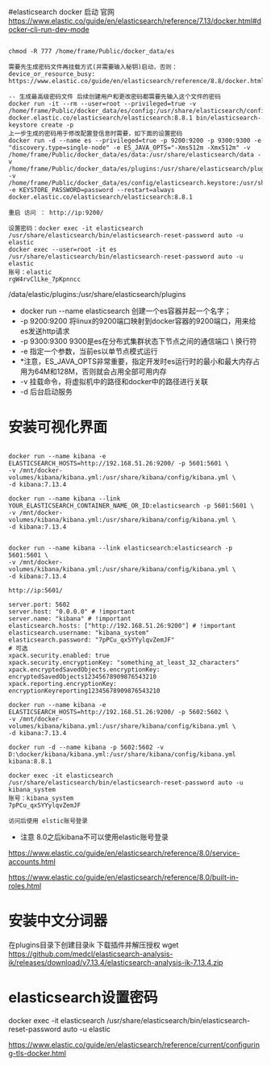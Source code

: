 #elasticsearch docker 启动
官网 https://www.elastic.co/guide/en/elasticsearch/reference/7.13/docker.html#docker-cli-run-dev-mode

```

chmod -R 777 /home/frame/Public/docker_data/es

需要先生成密码文件再挂载方式(并需要输入秘钥)启动，否则：device_or_resource_busy:
https://www.elastic.co/guide/en/elasticsearch/reference/8.8/docker.html#_elasticsearch_keystore_device_or_resource_busy

-- 生成最高级密码文件 后续创建用户和更改密码都需要先输入这个文件的密码
docker run -it --rm --user=root --privileged=true -v /home/frame/Public/docker_data/es/config:/usr/share/elasticsearch/config docker.elastic.co/elasticsearch/elasticsearch:8.8.1 bin/elasticsearch-keystore create -p
上一步生成的密码用于修改配置登信息时需要，如下面的设置密码
docker run -d --name es --privileged=true -p 9200:9200 -p 9300:9300 -e "discovery.type=single-node" -e ES_JAVA_OPTS="-Xms512m -Xmx512m" -v /home/frame/Public/docker_data/es/data:/usr/share/elasticsearch/data -v /home/frame/Public/docker_data/es/plugins:/usr/share/elasticsearch/plugins -v /home/frame/Public/docker_data/es/config/elasticsearch.keystore:/usr/share/elasticsearch/config/elasticsearch.keystore -e KEYSTORE_PASSWORD=password --restart=always docker.elastic.co/elasticsearch/elasticsearch:8.8.1 

重启 访问 ： http://ip:9200/

设置密码：docker exec -it elasticsearch /usr/share/elasticsearch/bin/elasticsearch-reset-password auto -u elastic
docker exec --user=root -it es /usr/share/elasticsearch/bin/elasticsearch-reset-password auto -u elastic
账号：elastic
rgW4rvClLke_7pKpnncc
```

/data/elastic/plugins:/usr/share/elasticsearch/plugins

* docker run --name elasticsearch 创建一个es容器并起一个名字；
* -p 9200:9200 将linux的9200端口映射到docker容器的9200端口，用来给es发送http请求
* -p 9300:9300 9300是es在分布式集群状态下节点之间的通信端口 \ 换行符
* -e 指定一个参数，当前es以单节点模式运行
* *注意，ES_JAVA_OPTS非常重要，指定开发时es运行时的最小和最大内存占用为64M和128M，否则就会占用全部可用内存
* -v 挂载命令，将虚拟机中的路径和docker中的路径进行关联
* -d 后台启动服务

# 安装可视化界面

```

docker run --name kibana -e ELASTICSEARCH_HOSTS=http://192.168.51.26:9200/ -p 5601:5601 \
-v /mnt/docker-volumes/kibana/kibana.yml:/usr/share/kibana/config/kibana.yml \
-d kibana:7.13.4

docker run --name kibana --link YOUR_ELASTICSEARCH_CONTAINER_NAME_OR_ID:elasticsearch -p 5601:5601 \
-v /mnt/docker-volumes/kibana/kibana.yml:/usr/share/kibana/config/kibana.yml \
-d kibana:7.13.4


docker run --name kibana --link elasticsearch:elasticsearch -p 5601:5601 \
-v /mnt/docker-volumes/kibana/kibana.yml:/usr/share/kibana/config/kibana.yml \
-d kibana:7.13.4 

http://ip:5601/

server.port: 5602
server.host: "0.0.0.0" # !important
server.name: "kibana" # !important
elasticsearch.hosts: ["http://192.168.51.26:9200"] # !important
elasticsearch.username: "kibana_system"
elasticsearch.password: "7pPCu_qxSYYylqvZemJF"
# 可选
xpack.security.enabled: true
xpack.security.encryptionKey: "something_at_least_32_characters"
xpack.encryptedSavedObjects.encryptionKey: encryptedSavedObjects12345678909876543210
xpack.reporting.encryptionKey: encryptionKeyreporting12345678909876543210

docker run --name kibana -e ELASTICSEARCH_HOSTS=http://192.168.51.26:9200/ -p 5602:5602 \
-v /mnt/docker-volumes/kibana/kibana.yml:/usr/share/kibana/config/kibana.yml \
-d kibana:7.13.4

docker run -d --name kibana -p 5602:5602 -v D:\docker/kibana/kibana.yml:/usr/share/kibana/config/kibana.yml kibana:8.8.1

docker exec -it elasticsearch /usr/share/elasticsearch/bin/elasticsearch-reset-password auto -u kibana_system
账号：kibana_system
7pPCu_qxSYYylqvZemJF

访问后使用 elstic账号登录

```

* 注意 8.0之后kibana不可以使用elastic账号登录

https://www.elastic.co/guide/en/elasticsearch/reference/8.0/service-accounts.html

https://www.elastic.co/guide/en/elasticsearch/reference/8.0/built-in-roles.html

# 安装中文分词器

在plugins目录下创建目录ik 下载插件并解压授权
wget https://github.com/medcl/elasticsearch-analysis-ik/releases/download/v7.13.4/elasticsearch-analysis-ik-7.13.4.zip

# elasticsearch设置密码

docker exec -it elasticsearch /usr/share/elasticsearch/bin/elasticsearch-reset-password auto -u elastic

https://www.elastic.co/guide/en/elasticsearch/reference/current/configuring-tls-docker.html